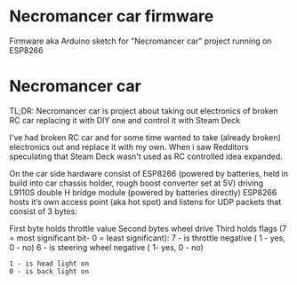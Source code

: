 # Necromancer car firmware 

Firmware aka Arduino sketch for "Necromancer car"
project running on ESP8266

# Necromancer car
TL;DR: Necromancer car is project about taking out 
electronics of broken RC car replacing it with DIY one and 
control it with Steam Deck

I've had broken RC car and for some time wanted to take (already broken)
electronics out and replace it with my own.
When i saw Redditors speculating that Steam Deck wasn't used as RC
controlled idea expanded.

On the car side hardware consist of ESP8266 (powered by batteries, held in build into car chassis holder, rough boost converter set at 5V)  driving L9110S double H bridge module (powered by batteries directly) ESP8266 hosts it’s own access point (aka hot spot)  and listens for UDP packets that consist of 3 bytes:

 First byte holds throttle value 
 Second bytes wheel drive 
 Third holds flags (7 = most significant bit- 0 = least significant): 
    7 - is throttle negative ( 1 - yes, 0 - no)
    6 - is steering wheel negative ( 1- yes, 0 - no)

    1 - is head light on
    0 - is back light on